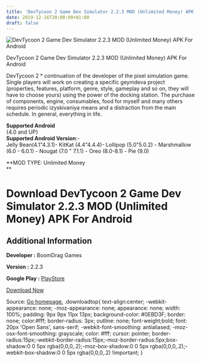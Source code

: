 ```yaml
---
title: 'DevTycoon 2 Game Dev Simulator 2.2.3 MOD (Unlimited Money) APK For Android'
date: 2019-12-16T20:00:00+01:00
draft: false
---
```


![DevTycoon 2 Game Dev Simulator 2.2.3 MOD (Unlimited Money) APK For Android](https://i1.wp.com/apkhome.net/wp-content/uploads/2019/12/DevTycoon-2-Game-Dev-Simulator-2.2.3-MOD-Unlimited-Money.png "DevTycoon 2 Game Dev Simulator 2.2.3 MOD (Unlimited Money) APK For Android")

  

DevTycoon 2 Game Dev Simulator 2.2.3 MOD (Unlimited Money) APK For Android

DevTycoon 2 \* continuation of the developer of the pixel simulation game. Single players will work on creating a specific geymdeva project (properties, features, platform, genre, style, gameplay and so on, they will have to choose yours) using the power of the docking station. The purchase of components, engine, consumables, food for myself and many others requires periodic izyskivaniya means and a distraction from the main schedule. In general, everything in life.

**Supported Android**  
{4.0 and UP}  
**Supported Android Version**:-  
Jelly Bean(4.1"4.3.1)- KitKat (4.4"4.4.4)- Lollipop (5.0"5.0.2) - Marshmallow (6.0 - 6.0.1) - Nougat (7.0 " 7.1.1) - Oreo (8.0-8.1) - Pie (9.0)

**MOD TYPE: Unlimited Money  
**

Download DevTycoon 2 Game Dev Simulator 2.2.3 MOD (Unlimited Money) APK For Android
===================================================================================

Additional Information
----------------------

**Developer :** BoomDrag Games

**Version :** 2.2.3

**Google Play :** [PlayStore](https://play.google.com/store/apps/details?id=com.boomdrag.devtycoon2)

  

[Download Now](https://store4app.co/post/devtycoon-2-game-dev-simulator-2-2-3-mod-unlimited-money-apk-for-android_1576522754)

  
Source: [Go homepage.](https://store4app.co/post/devtycoon-2-game-dev-simulator-2-2-3-mod-unlimited-money-apk-for-android_1576522754) .downloadtop{ text-align:center; -webkit-appearance: none; -moz-appearance: none; appearance: none; width: 100%; padding: 9px 9px 11px 13px; background-color: #0EBD3F; border: none; color:#fff; border-radius: 3px; outline: none; font-weight;bold; font: 20px 'Open Sans', sans-serif; -webkit-font-smoothing: antialiased; -moz-osx-font-smoothing: grayscale; color: #fff; cursor: pointer; border-radius:15px;-webkit-border-radius:15px;-moz-border-radius:5px;box-shadow:0 0 5px rgba(0,0,0,.2);-moz-box-shadow:0 0 5px rgba(0,0,0,.2);-webkit-box-shadow:0 0 5px rgba(0,0,0,.2) !important; }